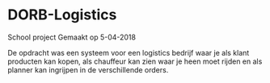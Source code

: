 # DORB-Logistics
School project
Gemaakt op 5-04-2018

De opdracht was een systeem voor een logistics bedrijf waar je als klant producten kan kopen, 
als chauffeur kan zien waar je heen moet rijden 
en als planner kan ingrijpen in de verschillende orders.

